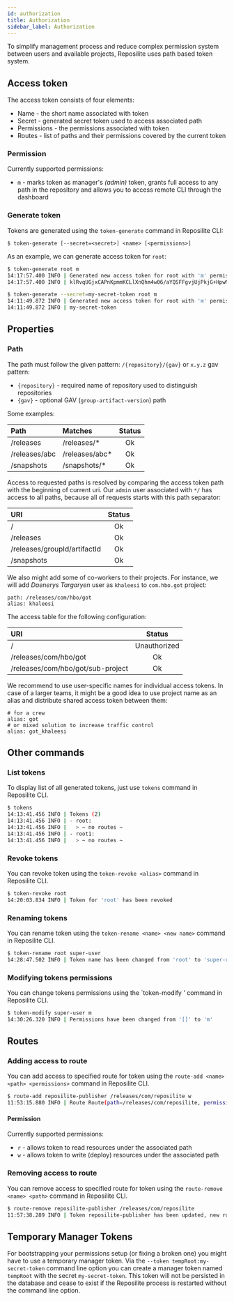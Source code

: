 ```yaml
---
id: authorization
title: Authorization
sidebar_label: Authorization
---
```


To simplify management process and reduce complex permission system between users and available projects,
Reposilite uses path based token system.

## Access token
The access token consists of four elements:

* Name - the short name associated with token
* Secret - generated secret token used to access associated path
* Permissions - the permissions associated with token
* Routes - list of paths and their permissions covered by the current token

### Permission
Currently supported permissions:
* `m` - marks token as manager's *(admin)* token, grants full access to any path in the repository and allows you to access remote CLI through the dashboard

### Generate token
Tokens are generated using the `token-generate` command in Reposilite CLI:

```log
$ token-generate [--secret=<secret>] <name> [<permissions>]
```

As an example, we can generate access token for `root`:
```bash
$ token-generate root m
14:17:57.400 INFO | Generated new access token for root with 'm' permissions. Secret:
14:17:57.400 INFO | klRvqUGjxCAPnKpmmKCLlXnQhm4w06/aYQSFFgvjUjPkjG+HpwMAokO7BL+sIvJb

$ token-generate --secret=my-secret-token root m
14:11:49.872 INFO | Generated new access token for root with 'm' permissions. Secret:
14:11:49.872 INFO | my-secret-token
```

## Properties

### Path

The path must follow the given pattern: `/{repository}/{gav}` or `x.y.z` gav pattern:
* `{repository}` - required name of repository used to distinguish repositories
* `{gav}` - optional GAV (`group-artifact-version`) path

Some examples:

| Path | Matches | Status |
| :--  | :--     | :--:   |
| /releases | /releases/* | Ok |
| /releases/abc | /releases/abc* | Ok |
| /snapshots | /snapshots/* | Ok |

Access to requested paths is resolved by comparing the access token path with the beginning of current uri. Our `admin` user associated with `*/` has access to all paths, because all of requests starts with this path separator:

| URI | Status |
| :-- | :----: |
| / | Ok |
| /releases | Ok |
| /releases/groupId/artifactId | Ok |
| /snapshots | Ok |

We also might add some of co-workers to their projects. 
For instance, we will add *Daenerys Targaryen* user as `khaleesi` to `com.hbo.got` project:

```properties
path: /releases/com/hbo/got
alias: khaleesi
```

The access table for the following configuration:

| URI | Status |
| :-- | :----: |
| / | Unauthorized |
| /releases/com/hbo/got | Ok |
| /releases/com/hbo/got/sub-project | Ok |

We recommend to use user-specific names for individual access tokens.
In case of a larger teams, 
it might be a good idea to use project name as an alias and distribute shared access token between them:

```properties
# for a crew
alias: got
# or mixed solution to increase traffic control
alias: got_khaleesi
```

## Other commands

### List tokens
To display list of all generated tokens, just use `tokens` command in Reposilite CLI.
```bash
$ tokens
14:13:41.456 INFO | Tokens (2)
14:13:41.456 INFO | - root:
14:13:41.456 INFO |   > ~ no routes ~
14:13:41.456 INFO | - root1:
14:13:41.456 INFO |   > ~ no routes ~
```

### Revoke tokens
You can revoke token using the `token-revoke <alias>` command in Reposilite CLI.
```bash
$ token-revoke root
14:20:03.834 INFO | Token for 'root' has been revoked
```
### Renaming tokens
You can rename token using the `token-rename <name> <new name>` command in Reposilite CLI.
```bash
$ token-rename root super-user
14:28:47.502 INFO | Token name has been changed from 'root' to 'super-user'
```

### Modifying tokens permissions
You can change tokens permissions using the `token-modify <name> <permissions>' command in Reposilite CLI.
```bash
$ token-modify super-user m
14:30:26.320 INFO | Permissions have been changed from '[]' to 'm'
```

## Routes

### Adding access to route
You can add access to specified route for token using the `route-add <name> <path> <permissions>` command in Reposilite CLI.
```bash
$ route-add reposilite-publisher /releases/com/reposilite w
11:53:15.880 INFO | Route Route(path=/releases/com/reposilite, permissions=[WRITE]) has been added to token reposilite-publisher
```

#### Permission
Currently supported permissions:
* `r` - allows token to read resources under the associated path
* `w` - allows token to write (deploy) resources under the associated path

### Removing access to route
You can remove access to specified route for token using the `route-remove <name> <path>` command in Reposilite CLI.
```bash
$ route-remove reposilite-publisher /releases/com/reposilite
11:57:38.289 INFO | Token reposilite-publisher has been updated, new routes: []
```

## Temporary Manager Tokens

For bootstrapping your permissions setup (or fixing a broken one) you might have to use a temporary manager token.
Via the `--token tempRoot:my-secret-token` command line option you can create a manager token named `tempRoot` with 
the secret `my-secret-token`. This token will not be persisted in the database and cease to exist if the Reposilite
process is restarted without the command line option.
